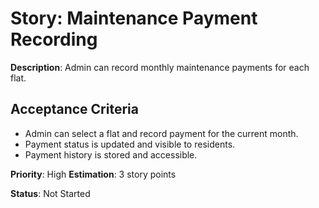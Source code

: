 # Story: Maintenance Payment Recording

**Description**: Admin can record monthly maintenance payments for each flat.

## Acceptance Criteria
- Admin can select a flat and record payment for the current month.
- Payment status is updated and visible to residents.
- Payment history is stored and accessible.

**Priority**: High
**Estimation**: 3 story points

**Status**: Not Started
